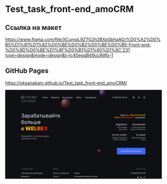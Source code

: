 # Test_task_front-end_amoCRM

## Ссылка на макет

https://www.figma.com/file/XCumqL9ZTG2h2BXpSbhaAG/%D0%A2%D0%B5%D1%81%D1%82%D0%BE%D0%B2%D0%BE%D0%B5-Front-end-%D0%9D%D0%BE%D1%8F%D0%B1%D1%80%D1%8C'23?type=design&mode=design&t=Ic40eggB49uUNtfq-1

## GitHub Pages

https://oksanakam.github.io/Test_task_front-end_amoCRM/

![Alt text](image.png)


